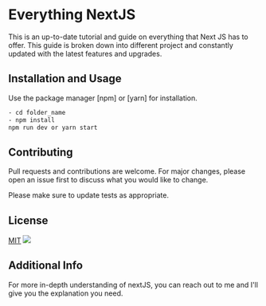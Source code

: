 # Everything NextJS

This is an up-to-date tutorial and guide on everything that Next JS has to offer. This guide is broken down into different project and constantly updated with the latest features and upgrades.

## Installation and Usage

Use the package manager [npm] or [yarn] for installation.

```bash
- cd folder_name
- npm install
npm run dev or yarn start
```

## Contributing

Pull requests and contributions are welcome. For major changes, please open an issue first to discuss what you would like to change.

Please make sure to update tests as appropriate.

## License

[MIT](https://choosealicense.com/licenses/mit/)
<img src="https://camo.githubusercontent.com/80163f7b2e90d10162f1b595c71e432e245537c055de2dcf49846b5af8ab786a/687474703a2f2f6d6972726f72732e6372656174697665636f6d6d6f6e732e6f72672f70726573736b69742f627574746f6e732f38387833312f7376672f63632d7a65726f2e737667">

## Additional Info

For more in-depth understanding of nextJS, you can reach out to me and I'll give you the explanation you need.

